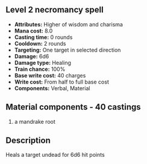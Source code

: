 ## Level 2 necromancy spell

- **Attributes:** Higher of wisdom and charisma
- **Mana cost:** 8.0
- **Casting time:** 0 rounds
- **Cooldown:** 2 rounds
- **Targeting:** One target in selected direction
- **Damage:** 6d6
- **Damage type:** Healing
- **Train chance:** 100%
- **Base write cost:** 40 charges
- **Write cost:** From half to full base cost
- **Components:** Verbal, Material

## Material components - 40 castings

1. a mandrake root

## Description

Heals a target undead for 6d6 hit points
